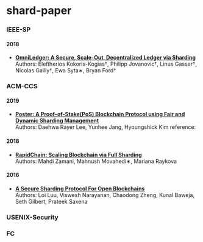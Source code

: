 # shard-paper
### IEEE-SP
#### 2018
* [<b>OmniLedger: A Secure, Scale-Out, Decentralized Ledger via Sharding</b>](https://ieeexplore.ieee.org/document/8418625)<br>
Authors: Eleftherios Kokoris-Kogias†, Philipp Jovanovic†, Linus Gasser†, Nicolas Gailly†, Ewa Syta∗, Bryan Ford† 
### ACM-CCS
#### 2019
* [<b>Poster: A Proof-of-Stake(PoS) Blockchain Protocol using Fair and Dynamic Sharding Management</b>](https://dl.acm.org/doi/abs/10.1145/3319535.3363254)<br>
Authors: Daehwa Rayer Lee, Yunhee Jang, Hyoungshick Kim
reference:
#### 2018
* [<b>RapidChain: Scaling Blockchain via Full Sharding</b>](https://dl.acm.org/doi/abs/10.1145/3243734.3243853)<br>
Authors: Mahdi Zamani, Mahnush Movahedi∗, Mariana Raykova
#### 2016
* [<b>A Secure Sharding Protocol For Open Blockchains</b>](https://dl.acm.org/doi/abs/10.1145/2976749.2978389)<br>
Authors: Loi Luu, Viswesh Narayanan, Chaodong Zheng, Kunal Baweja, Seth Gilbert, Prateek Saxena
### USENIX-Security
### FC

